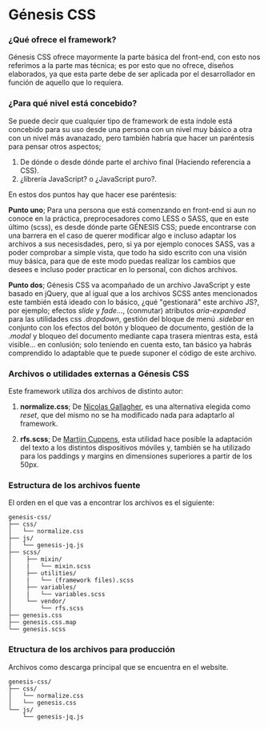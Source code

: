 # Génesis CSS
### ¿Qué ofrece el framework?

Génesis CSS ofrece mayormente la parte básica del front-end, con esto nos referimos a la parte mas técnica; es por esto
que no ofrece, diseños elaborados, ya que esta parte debe de ser aplicada por el desarrollador en función de aquello 
que lo requiera.
### ¿Para qué nivel está concebido?

Se puede decir que cualquier tipo de framework de esta índole está concebido para su uso desde una persona con un nivel 
muy básico a otra con un nivel más avanazado, pero también habría que hacer un paréntesis para pensar otros aspectos;

1. De dónde o desde dónde parte el archivo final (Haciendo referencia a CSS).
2. ¿librería JavaScript? o ¿JavaScript puro?.

En estos dos puntos hay que hacer ese paréntesis:

**Punto uno**; Para una persona que está comenzando en front-end si aun no conoce en la práctica,
preprocesadores como LESS o SASS, que en este último (scss), es desde dónde parte GÉNESIS CSS; puede encontrarse con una barrera
en el caso de querer modificar algo e incluso adaptar los archivos a sus necesisdades, pero, si ya por ejemplo conoces SASS,
vas a poder comprobar a simple vista, que todo ha sido escrito con una visión muy básica, para que de este modo puedas realizar los cambios que desees 
e incluso poder practicar en lo personal, con dichos archivos.

**Punto dos**; Génesis CSS va acompañado de un archivo JavaScript y este basado en jQuery, que al igual que a los archivos SCSS antes mencionados
este también está ideado con lo básico, ¿qué "gestionará" este archivo JS?, por ejemplo; efectos *slide* y *fade*..., (conmutar) atributos 
*aria-expanded* para las utilidades css *.dropdown*, gestión del bloque de menú *.sidebar* en conjunto con los efectos del botón y bloqueo de documento,
gestión de la *.modal* y bloqueo del documento mediante capa trasera mientras esta, está visible... en conlusión; solo teniendo en cuenta esto, tan básico 
ya habrás comprendido lo adaptable que te puede suponer el código de este archivo.
### Archivos o utilidades externas a Génesis CSS

Este framework utiliza dos archivos de distinto autor:

1. **normalize.css**; De [Nicolas Gallagher](https://github.com/necolas), es una alternativa elegida como *reset*, que del mismo no se ha modificado nada para adaptarlo al framework.

2. **rfs.scss**; De [Martijn Cuppens](https://github.com/martijncuppens), esta utilidad hace posible la adaptación del texto a los distintos dispositivos móviles y, también se ha utilizado para los paddings y margins en dimensiones superiores a partir de los 50px.
### Estructura de los archivos fuente

El orden en el que vas a encontrar los archivos es el siguiente:

```
genesis-css/
├── css/
│   └── normalize.css
├── js/
│   └── genesis-jq.js
├── scss/
│    ├── mixin/      
│    |   └── mixin.scss
│    ├── utilities/      
│    |   └── (framework files).scss
│    ├── variables/      
│    |   └── variables.scss
│    └── vendor/
│        └── rfs.scss
├── genesis.css
├── genesis.css.map
└── genesis.scss
```
### Etructura de los archivos para producción

Archivos como descarga principal que se encuentra en el website.

```
genesis-css/
├── css/
│   └── normalize.css
│   └── genesis.css
└── js/
    └── genesis-jq.js
```